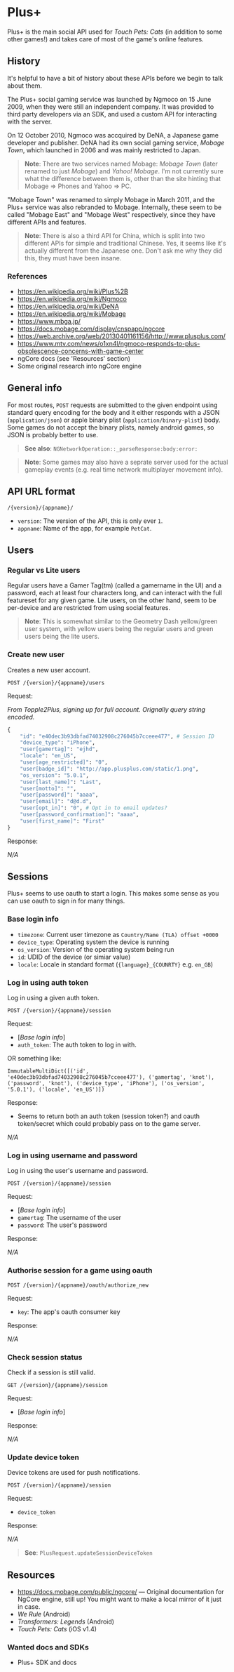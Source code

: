 # Plus+

Plus+ is the main social API used for *Touch Pets: Cats* (in addition to some other games!) and takes care of most of the game's online features.

## History

It's helpful to have a bit of history about these APIs before we begin to talk about them.

The Plus+ social gaming service was launched by Ngmoco on 15 June 2009, when they were still an independent company. It was provided to third party developers via an SDK, and used a custom API for interacting with the server.

On 12 October 2010, Ngmoco was accquired by DeNA, a Japanese game developer and publisher. DeNA had its own social gaming service, *Mobage Town*, which launched in 2006 and was mainly restricted to Japan.

> **Note**: There are two services named Mobage: *Mobage Town* (later renamed to just *Mobage*) and *Yahoo! Mobage*. I'm not currently sure what the difference between them is, other than the site hinting that Mobage => Phones and Yahoo => PC.

"Mobage Town" was renamed to simply Mobage in March 2011, and the Plus+ service was also rebranded to Mobage. Internally, these seem to be called "Mobage East" and "Mobage West" respectively, since they have different APIs and features.

> **Note**: There is also a third API for China, which is split into two different APIs for simple and traditional Chinese. Yes, it seems like it's actually different from the Japanese one. Don't ask me why they did this, they must have been insane.



### References

* https://en.wikipedia.org/wiki/Plus%2B
* https://en.wikipedia.org/wiki/Ngmoco
* https://en.wikipedia.org/wiki/DeNA
* https://en.wikipedia.org/wiki/Mobage
* https://www.mbga.jp/
* https://docs.mobage.com/display/cnspapp/ngcore
* https://web.archive.org/web/20130401161156/http://www.plusplus.com/
* https://www.mtv.com/news/o1xn4l/ngmoco-responds-to-plus-obsolescence-concerns-with-game-center
* ngCore docs (see 'Resources' section)
* Some original research into ngCore engine

## General info

For most routes, `POST` requests are submitted to the given endpoint using standard query encoding for the body and it either responds with a JSON (`application/json`) or apple binary plist (`application/binary-plist`) body. Some games do not accept the binary plists, namely android games, so JSON is probably better to use.

> **See also**: `NGNetworkOperation::_parseResponse:body:error:`

> **Note**: Some games may also have a seprate server used for the actual gameplay events (e.g. real time network multiplayer movement info).

## API URL format

```
/{version}/{appname}/
```

* `version`: The version of the API, this is only ever `1`.
* `appname`: Name of the app, for example `PetCat`.

## Users

### Regular vs Lite users

Regular users have a Gamer Tag(tm) (called a gamername in the UI) and a password, each at least four characters long, and can interact with the full featureset for any given game. Lite users, on the other hand, seem to be per-device and are restricted from using social features.

> **Note**: This is somewhat similar to the Geometry Dash yellow/green user system, with yellow users being the regular users and green users being the lite users.

### Create new user

Creates a new user account.

```
POST /{version}/{appname}/users
```

Request:

*From Topple2Plus, signing up for full account. Orignally query string encoded.*

```py
{
    "id": "e40dec3b93dbfad74032908c276045b7cceee477", # Session ID
    "device_type": "iPhone",
    "user[gamertag]": "ejhd",
    "locale": "en_US",
    "user[age_restricted]": "0",
    "user[badge_id]": "http://app.plusplus.com/static/1.png",
    "os_version": "5.0.1",
    "user[last_name]": "Last",
    "user[motto]": "",
    "user[password]": "aaaa",
    "user[email]": "d@d.d",
    "user[opt_in]": "0", # Opt in to email updates?
    "user[password_confirmation]": "aaaa",
    "user[first_name]": "First"
}
```

Response:

*N/A*

## Sessions

Plus+ seems to use oauth to start a login. This makes some sense as you can use oauth to sign in for many things.

### Base login info

* `timezone`: Current user timezone as `Country/Name (TLA) offset +0000`
* `device_type`: Operating system the device is running
* `os_version`: Version of the operating system being run
* `id`: UDID of the device (or simiar value)
* `locale`: Locale in standard format (`{language}_{COUNRTY}` e.g. `en_GB`)

### Log in using auth token

Log in using a given auth token.

```
POST /{version}/{appname}/session
```

Request:

* \[*Base login info*\]
* `auth_token`: The auth token to log in with.

OR something like:

```
ImmutableMultiDict([('id', 'e40dec3b93dbfad74032908c276045b7cceee477'), ('gamertag', 'knot'), ('password', 'knot'), ('device_type', 'iPhone'), ('os_version', '5.0.1'), ('locale', 'en_US')])
```

Response:

* Seems to return both an auth token (session token?) and oauth token/secret which could probably pass on to the game server.

*N/A*

### Log in using username and password

Log in using the user's username and password.

```
POST /{version}/{appname}/session
```

Request:

* \[*Base login info*\]
* `gamertag`: The username of the user
* `password`: The user's password

Response:

*N/A*

### Authorise session for a game using oauth

```
POST /{version}/{appname}/oauth/authorize_new
```

Request:

* `key`: The app's oauth consumer key

Response:

*N/A*

### Check session status

Check if a session is still valid.

```
GET /{version}/{appname}/session
```

Request:

* \[*Base login info*\]

Response:

*N/A*

### Update device token

Device tokens are used for push notifications.

```
POST /{version}/{appname}/session
```

Request:

* `device_token`

Response:

*N/A*

> **See**: `PlusRequest.updateSessionDeviceToken`

## Resources

* https://docs.mobage.com/public/ngcore/ &mdash; Original documentation for NgCore engine, still up! You might want to make a local mirror of it just in case.
* *We Rule* (Android)
* *Transformers: Legends* (Android)
* *Touch Pets: Cats* (iOS v1.4)

### Wanted docs and SDKs

* Plus+ SDK and docs
